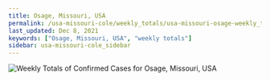 ```yaml
---
title: Osage, Missouri, USA
permalink: /usa-missouri-cole/weekly_totals/usa-missouri-osage-weekly_totals.html
last_updated: Dec 8, 2021
keywords: ["Osage, Missouri, USA", "weekly totals"]
sidebar: usa-missouri-cole_sidebar
---
```


![Weekly Totals of Confirmed Cases for Osage, Missouri, USA](/covid_tracker/images/graphs/usa-missouri-osage-weekly_totals_graph.png)
